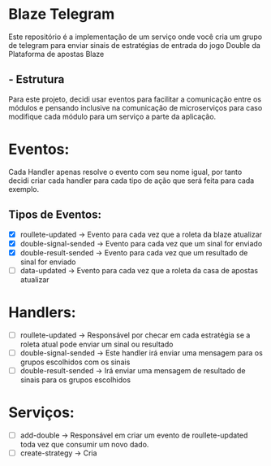 # Blaze Telegram

Este repositório é a implementação de um serviço onde você cria um grupo de telegram para enviar sinais de estratégias de entrada do jogo Double da Plataforma de apostas Blaze

## - Estrutura

Para este projeto, decidi usar eventos para facilitar a comunicação entre os módulos e pensando inclusive na comunicação de microserviços para caso modifique cada módulo para um serviço a parte da aplicação.

# Eventos:

Cada Handler apenas resolve o evento com seu nome igual, por tanto decidi criar cada handler para cada tipo de ação que será feita para cada exemplo.

## Tipos de Eventos:

- [x] roullete-updated -> Evento para cada vez que a roleta da blaze atualizar
- [x] double-signal-sended -> Evento para cada vez que um sinal for enviado
- [x] double-result-sended -> Evento para cada vez que um resultado de sinal for enviado
- [ ] data-updated -> Evento para cada vez que a roleta da casa de apostas atualizar

# Handlers:

- [ ] roullete-updated -> Responsável por checar em cada estratégia se a roleta atual pode enviar um sinal ou resultado
- [ ] double-signal-sended -> Este handler irá enviar uma mensagem para os grupos escolhidos com os sinais
- [ ] double-result-sended -> Irá enviar uma mensagem de resultado de sinais para os grupos escolhidos

# Serviços:

- [ ] add-double -> Responsável em criar um evento de roullete-updated toda vez que consumir um novo dado.
- [ ] create-strategy -> Cria 
